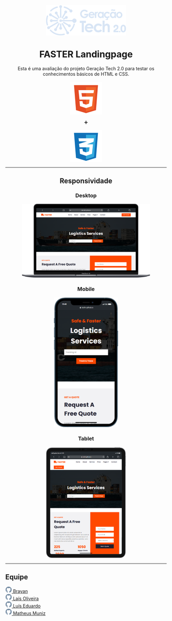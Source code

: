 <div align="center">
<img width="250" src="img/logo-gt2.png"></img>
<h1>FASTER Landingpage</h1>
Esta é uma avaliação do projeto Geração Tech 2.0 para testar os conhecimentos básicos de HTML e CSS.
</div>
<br/>
<div align="center"> 
<img src="img/html-5.svg"></img><p>➕</p><img src="img/css-3.svg"></img>
<hr>
<h2>Responsividade</h2>

<div align="center">
  <h3>Desktop</h3>
  <img src="img/faster-desktop.png" width="400" />
  <h3>Mobile</h3>
  <img  src="img/faster-mobile.png" width="200" />
  <h3>Tablet</h3>
  <img  src="img/faster-tablet.png" width="250" />
</div>
<div align="left">
<hr>
<h2>Equipe</h2>
<a href="https://github.com/yezzy677" target="_blank"><img src="img/github-icon.svg" width="20" alt=""> Brayan</a> <br>
<a href="https://github.com/laisfrr" target="_blank"><img src="img/github-icon.svg" width="20" alt=""> Laís Oliveira</a> <br>
<a href="https://github.com/eduard0-tech" target="_blank"><img src="img/github-icon.svg" width="20" alt=""> Luís Eduardo</a> <br>
<a href="https://github.com/matheusmunizads" target="_blank"><img src="img/github-icon.svg" width="20" alt=""> Matheus Muniz</a> <br>
</div>
